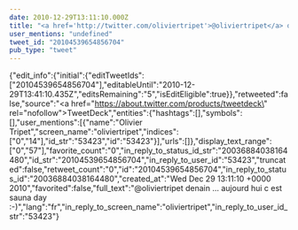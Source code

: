 ```yaml
---
date: 2010-12-29T13:11:10.000Z
title: "<a href='http://twitter.com/oliviertripet'>@oliviertripet</a> denain ... aujourd hui c est sauna day :-)″"
user_mentions: "undefined"
tweet_id: "20104539654856704"
pub_type: "tweet"
---
```

{"edit_info":{"initial":{"editTweetIds":["20104539654856704"],"editableUntil":"2010-12-29T13:41:10.435Z","editsRemaining":"5","isEditEligible":true}},"retweeted":false,"source":"<a href=\"https://about.twitter.com/products/tweetdeck\" rel=\"nofollow\">TweetDeck</a>","entities":{"hashtags":[],"symbols":[],"user_mentions":[{"name":"Olivier Tripet","screen_name":"oliviertripet","indices":["0","14"],"id_str":"53423","id":"53423"}],"urls":[]},"display_text_range":["0","57"],"favorite_count":"0","in_reply_to_status_id_str":"20036884038164480","id_str":"20104539654856704","in_reply_to_user_id":"53423","truncated":false,"retweet_count":"0","id":"20104539654856704","in_reply_to_status_id":"20036884038164480","created_at":"Wed Dec 29 13:11:10 +0000 2010","favorited":false,"full_text":"@oliviertripet denain ... aujourd hui c est sauna day :-)","lang":"fr","in_reply_to_screen_name":"oliviertripet","in_reply_to_user_id_str":"53423"}
